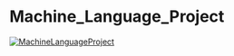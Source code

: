 # Machine_Language_Project

[![MachineLanguageProject](https://github.com/smorrow8859/Machine_Language_Project/blob/master/Spelunker%20MLP1.3_Week6.PNG)](#features)

